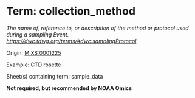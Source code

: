 # Term: collection_method

*The name of, reference to, or description of the method or protocol used during a sampling Event. https://dwc.tdwg.org/terms/#dwc:samplingProtocol*

Origin: [MIXS:0001225](https://genomicsstandardsconsortium.github.io/mixs/0001225/)

Example: CTD rosette

Sheet(s) containing term: sample_data

**Not required, but recommended by NOAA Omics**